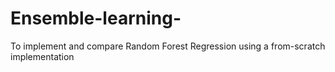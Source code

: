 # Ensemble-learning-
To implement and compare Random Forest Regression using a from-scratch implementation 
